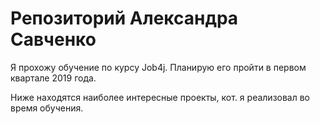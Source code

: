 # Репозиторий Александра Савченко

Я прохожу обучение по курсу Job4j. Планирую его пройти в первом квартале 2019 года.

Ниже находятся наиболее интересные проекты, кот. я реализовал во время обучения.